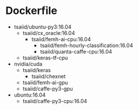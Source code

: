 # Dockerfile

- tsaiid/ubuntu-py3:16.04
    - tsaiid/cx_oracle:16.04
        - tsaiid/femh-ai-cpu:16.04
            - tsaiid/femh-hourly-classification:16.04
            - tsaiid/quanta-caffe-cpu:16.04
    - tsaiid/keras-tf-cpu
- nvidia/cuda
    - tsaiid/keras
        - tsaiid/chexnet
    - tsaiid/femh-ai-gpu
    - tsaiid/caffe-py3-gpu
- ubuntu:16.04
    - tsaiid/caffe-py3-cpu:16.04
